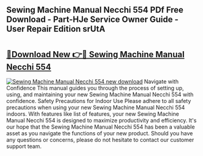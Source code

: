 ## Sewing Machine Manual Necchi 554 PDf Free Download - Part-HJe Service Owner Guide - User Repair Edition srUtA

# <h2><a href="http://bc75284.oget.top/?id=Sewing+Machine+Manual+Necchi+554">🔗Download New 👉🔴 Sewing Machine Manual Necchi 554</a></h2>

[![Sewing Machine Manual Necchi 554 new download](https://i.imgur.com/5g1atiW.png)](http://bc75284.oget.top/?id=Sewing+Machine+Manual+Necchi+554)
Navigate with Confidence This manual guides you through the process of setting up, using, and maintaining your new Sewing Machine Manual Necchi 554 with confidence. Safety Precautions for Indoor Use Please adhere to all safety precautions when using your new Sewing Machine Manual Necchi 554 indoors. With features like list of features, your new Sewing Machine Manual Necchi 554 is designed to maximize productivity and efficiency. It's our hope that the Sewing Machine Manual Necchi 554 has been a valuable asset as you navigate the functions of your new product. Should you have any questions or concerns, please do not hesitate to contact our customer support team.
